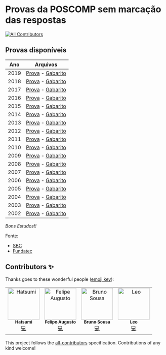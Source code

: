 # Provas da POSCOMP sem marcação das respostas
<!-- ALL-CONTRIBUTORS-BADGE:START - Do not remove or modify this section -->
[![All Contributors](https://img.shields.io/badge/all_contributors-1-orange.svg?style=flat-square)](#contributors-)
<!-- ALL-CONTRIBUTORS-BADGE:END -->

## Provas disponíveis

|   Ano    |                            Arquivos                                            |
|----------|--------------------------------------------------------------------------------|
| 2019     | [Prova](./2019/caderno_2019.pdf) -  [Gabarito](./2019/gabarito-2019.pdf)  |
| 2018     | [Prova](./2018/caderno_2018.pdf) -  [Gabarito](./2018/gabarito_2018.pdf)  |
| 2017     | [Prova](./2017/caderno_2017.pdf) -  [Gabarito](./2017/gabarito-2017.pdf)  |
| 2016     | [Prova](./2016/caderno_2016.pdf) -  [Gabarito](./2016/gabarito-2016.pdf)  |
| 2015     | [Prova](./2015/caderno_2015.pdf) -  [Gabarito](./2015/gabarito-2015.pdf)  |
| 2014     | [Prova](./2014/caderno_2014.pdf) -  [Gabarito](./2014/gabarito-2014.pdf)  |
| 2013     | [Prova](./2013/caderno_2013.pdf) -  [Gabarito](./2013/gabarito-2013.pdf)  |
| 2012     | [Prova](./2012/caderno_2012.pdf) -  [Gabarito](./2012/gabarito-2012.pdf)  |
| 2011     | [Prova](./2011/caderno_2011.pdf) -  [Gabarito](./2011/gabarito-2011.pdf)  |
| 2010     | [Prova](./2010/caderno_2010.pdf) -  [Gabarito](./2010/gabarito-2010.pdf)  |
| 2009     | [Prova](./2009/caderno_2009.pdf) -  [Gabarito](./2009/gabarito-2009.pdf)  |
| 2008     | [Prova](./2008/caderno_2008.pdf) -  [Gabarito](./2008/gabarito-2008.pdf)  |
| 2007     | [Prova](./2007/caderno_2007.pdf) -  [Gabarito](./2007/gabarito-2007.pdf)  |
| 2006     | [Prova](./2006/caderno_2006.pdf) -  [Gabarito](./2006/gabarito-2006.pdf)  |
| 2005     | [Prova](./2005/caderno_2005.pdf) -  [Gabarito](./2005/gabarito-2005.pdf)  |
| 2004     | [Prova](./2004/caderno_2004.pdf) -  [Gabarito](./2004/gabarito-2004.pdf)  |
| 2003     | [Prova](./2003/caderno_2003.pdf) -  [Gabarito](./2003/gabarito-2003.pdf)  |
| 2002     | [Prova](./2002/caderno_fundamentos_2002.pdf) -  [Gabarito](./2002/gabarito-2002.pdf)  |




*Bons Estudos!!*

Fonte:

* [SBC](http://www.sbc.org.br/documentos-da-sbc/category/153-provas-e-gabaritos-do-poscomp)
* [Fundatec](https://fundatec.org.br/portal/concursos/publicacoes_v2.php?concurso=421)

## Contributors ✨

Thanks goes to these wonderful people ([emoji key](https://allcontributors.org/docs/en/emoji-key)):

<!-- ALL-CONTRIBUTORS-LIST:START - Do not remove or modify this section -->
<!-- prettier-ignore-start -->
<!-- markdownlint-disable -->
<table>
  <tbody>
    <tr>
      <td align="center"><a href="https://github.com/hatsumi2301"><img src="https://avatars.githubusercontent.com/u/26016809?v=4?s=100" width="100px;" alt="Hatsumi"/><br /><sub><b>Hatsumi</b></sub></a><br /><a href="https://github.com/amimaro/Provas-POSCOMP/commits?author=hatsumi2301" title="Code">💻</a></td>
      <td align="center"><a href="http://luna.ac"><img src="https://avatars.githubusercontent.com/u/12521100?v=4?s=100" width="100px;" alt="Felipe Augusto"/><br /><sub><b>Felipe Augusto</b></sub></a><br /><a href="https://github.com/amimaro/Provas-POSCOMP/commits?author=f2acode" title="Code">💻</a></td>
      <td align="center"><a href="https://brunosousadev.github.io/"><img src="https://avatars.githubusercontent.com/u/18225006?v=4?s=100" width="100px;" alt="Bruno Sousa"/><br /><sub><b>Bruno Sousa</b></sub></a><br /><a href="https://github.com/amimaro/Provas-POSCOMP/commits?author=brunosousadev" title="Code">💻</a></td>
      <td align="center"><a href="https://oliveiraleo.github.io/"><img src="https://avatars.githubusercontent.com/u/25849028?v=4?s=100" width="100px;" alt="Leo"/><br /><sub><b>Leo</b></sub></a><br /><a href="https://github.com/amimaro/Provas-POSCOMP/commits?author=oliveiraleo" title="Code">💻</a></td>
    </tr>
  </tbody>
</table>

<!-- markdownlint-restore -->
<!-- prettier-ignore-end -->

<!-- ALL-CONTRIBUTORS-LIST:END -->

This project follows the [all-contributors](https://github.com/all-contributors/all-contributors) specification. Contributions of any kind welcome!